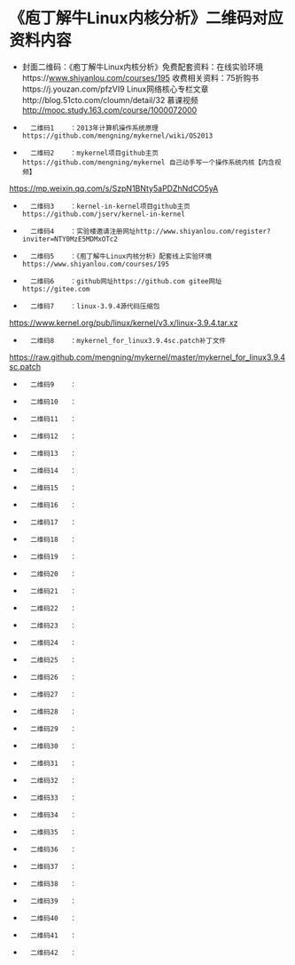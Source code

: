 # 《庖丁解牛Linux内核分析》二维码对应资料内容

* 封面二维码：《庖丁解牛Linux内核分析》免费配套资料：在线实验环境https://www.shiyanlou.com/courses/195 收费相关资料：75折购书https://j.youzan.com/pfzVI9 Linux网络核心专栏文章http://blog.51cto.com/cloumn/detail/32 慕课视频 http://mooc.study.163.com/course/1000072000
*   	二维码1	：2013年计算机操作系统原理https://github.com/mengning/mykernel/wiki/OS2013
*   	二维码2	：mykernel项目github主页https://github.com/mengning/mykernel 自己动手写一个操作系统内核【内含视频】
https://mp.weixin.qq.com/s/SzpN1BNty5aPDZhNdCO5yA
*   	二维码3	：kernel-in-kernel项目github主页https://github.com/jserv/kernel-in-kernel
*   	二维码4	：实验楼邀请注册网址http://www.shiyanlou.com/register?inviter=NTY0MzE5MDMxOTc2
*   	二维码5	：《庖丁解牛Linux内核分析》配套线上实验环境https://www.shiyanlou.com/courses/195
*   	二维码6	：github网址https://github.com gitee网址https://gitee.com
*   	二维码7	：linux-3.9.4源代码压缩包
https://www.kernel.org/pub/linux/kernel/v3.x/linux-3.9.4.tar.xz
*   	二维码8	：mykernel_for_linux3.9.4sc.patch补丁文件
https://raw.github.com/mengning/mykernel/master/mykernel_for_linux3.9.4sc.patch
*   	二维码9	：
*   	二维码10	：
*   	二维码11	：
*   	二维码12	：
*   	二维码13	：
*   	二维码14	：
*   	二维码15	：
*   	二维码16	：
*   	二维码17	：
*   	二维码18	：
*   	二维码19	：
*   	二维码20	：
*   	二维码21	：
*   	二维码22	：
*   	二维码23	：
*   	二维码24	：
*   	二维码25	：
*   	二维码26	：
*   	二维码27	：
*   	二维码28	：
*   	二维码29	：
*   	二维码30	：
*   	二维码31	：
*   	二维码32	：
*   	二维码33	：
*   	二维码34	：
*   	二维码35	：
*   	二维码36	：
*   	二维码37	：
*   	二维码38	：
*   	二维码39	：
*   	二维码40	：
*   	二维码41	：
*   	二维码42	：
